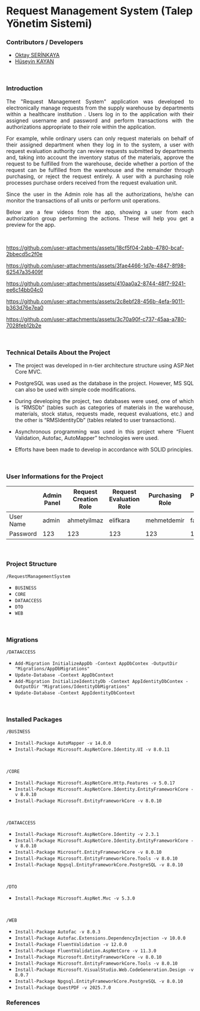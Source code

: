 # Request Management System (Talep Yönetim Sistemi)

### Contributors / Developers
- [Oktay SERİNKAYA](https://github.com/oktayserinkaya)
- [Hüseyin KAYAN](https://github.com/hsynkyn)

<br>

### Introduction
<p align="justify">
  The "Request Management System" application was developed to electronically manage requests from the supply warehouse by departments within a healthcare institution . Users log in to the application with their assigned username and password and perform transactions with the authorizations appropriate to their role within the application.
</p>
<p align="justify">
  For example, while ordinary users can only request materials on behalf of their assigned department when they log in to the system, a user with request evaluation authority can review requests submitted by departments and, taking into account the inventory status of the materials, approve the request to be fulfilled from the warehouse, decide whether a portion of the request can be fulfilled from the warehouse and the remainder through purchasing, or reject the request entirely. A user with a purchasing role processes purchase orders received from the request evaluation unit.
</p>
<p align="justify">
  Since the user in the Admin role has all the authorizations, he/she can monitor the transactions of all units or perform unit operations.
</p>
<p align="justify">
  Below are a few videos from the app, showing a user from each authorization group performing the actions. These will help you get a preview for the app.
</p><br>

https://github.com/user-attachments/assets/18cf5f04-2abb-4780-bcaf-2bbecd5c2f0e

https://github.com/user-attachments/assets/3fae4466-1d7e-4847-8f98-62547a35409f

https://github.com/user-attachments/assets/410aa0a2-8744-48f7-9241-ee6c14bb04c0

https://github.com/user-attachments/assets/2c8ebf28-456b-4efa-9011-b363d76e7ea0

https://github.com/user-attachments/assets/3c70a90f-c737-45aa-a780-7028feb12b2e

<br>

### Technical Details About the Project
- <p align="justify">The project was developed in n-tier architecture structure using ASP.Net Core MVC.</p>
- <p align="justify">PostgreSQL was used as the database in the project. However, MS SQL can also be used with simple code modifications.</p>
- <p align="justify">During developing the project, two databases were used, one of which is “RMSDb” (tables such as categories of materials in the warehouse, materials, stock status, requests made, request evaluations, etc.) and the other is “RMSIdentityDb” (tables related to user transactions).</p>
- <p align="justify">Asynchronous programming was used in this project where “Fluent Validation, Autofac, AutoMapper” technologies were used.</p>
- <p align="justify">Efforts have been made to develop in accordance with SOLID principles.</p>

<br>

### User Informations for the Project
|           | Admin Panel | Request Creation Role | Request Evaluation Role | Purchasing Role | Payment Role |
|-----------|-------------|-----------------------|-------------------------|-----------------|--------------|
| User Name | admin       | ahmetyilmaz           | elifkara                | mehmetdemir     | fatmaoz      |
| Password  | 123         | 123                   | 123                     | 123             | 123          |

<br>

### Project Structure
`/RequestManagementSystem`<br>
  - `BUSINESS`
  - `CORE`
  - `DATAACCESS`
  - `DTO`
  - `WEB`

<br>

### Migrations
`/DATAACCESS`<br>
  - `Add-Migration InitializeAppDb -Context AppDbContex -OutputDir "Migrations/AppDbMigrations"`
  - `Update-Database -Context AppDbContext`
  - `Add-Migration InitializeIdentityDb -Context AppIdentityDbContex -OutputDir "Migrations/IdentityDbMigrations"`
  - `Update-Database -Context AppIdentityDbContext`

<br>

### Installed Packages
`/BUSINESS`
  - `Install-Package AutoMapper -v 14.0.0`
  - `Install-Package Microsoft.AspNetCore.Identity.UI -v 8.0.11`

<br>

`/CORE`
  - `Install-Package Microsoft.AspNetCore.Http.Features -v 5.0.17`
  - `Install-Package Microsoft.AspNetCore.Identity.EntityFrameworkCore -v 8.0.10`
  - `Install-Package Microsoft.EntityFrameworkCore -v 8.0.10`

<br>

`/DATAACCESS`
  - `Install-Package Microsoft.AspNetCore.Identity -v 2.3.1`
  - `Install-Package Microsoft.AspNetCore.Identity.EntityFrameworkCore -v 8.0.10`
  - `Install-Package Microsoft.EntityFrameworkCore -v 8.0.10`
  - `Install-Package Microsoft.EntityFrameworkCore.Tools -v 8.0.10`
  - `Install-Package Npgsql.EntityFrameworkCore.PostgreSQL -v 8.0.10`

<br>

`/DTO`
  - `Install-Package Microsoft.AspNet.Mvc -v 5.3.0`

<br>

`/WEB`
  - `Install-Package Autofac -v 8.0.3`
  - `Install-Package Autofac.Extensions.DependencyInjection -v 10.0.0`
  - `Install-Package FluentValidation -v 12.0.0`
  - `Install-Package FluentValidation.AspNetCore -v 11.3.0`
  - `Install-Package Microsoft.EntityFrameworkCore -v 8.0.10`
  - `Install-Package Microsoft.EntityFrameworkCore.Tools -v 8.0.10`
  - `Install-Package Microsoft.VisualStudio.Web.CodeGeneration.Design -v 8.0.7`
  - `Install-Package Npgsql.EntityFrameworkCore.PostgreSQL -v 8.0.10`
  - `Install-Package QuestPDF -v 2025.7.0`

### References
